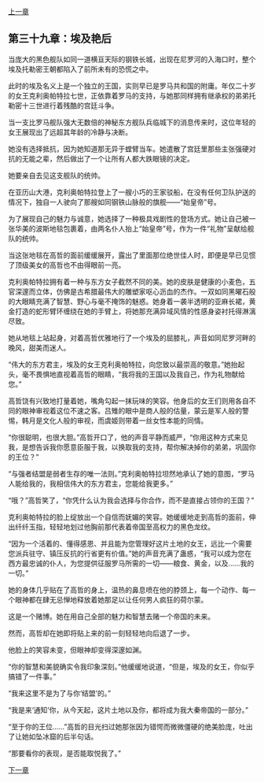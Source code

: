 [上一章](38-碾压.md)

## 第三十九章：埃及艳后

当庞大的黑色舰队如同一道横亘天际的钢铁长城，出现在尼罗河的入海口时，整个埃及托勒密王朝都陷入了前所未有的恐慌之中。

此时的埃及名义上是一个独立的王国，实则早已是罗马共和国的附庸。年仅二十岁的女王克利奥帕特拉七世，正依靠着罗马的支持，与她那同样拥有继承权的弟弟托勒密十三世进行着残酷的宫廷斗争。

当一支比罗马舰队强大无数倍的神秘东方舰队兵临城下的消息传来时，这位年轻的女王展现出了远超其年龄的冷静与决断。

她没有选择抵抗，因为她知道那无异于螳臂当车。她遣散了宫廷里那些主张强硬对抗的无能之辈，然后做出了一个让所有人都大跌眼镜的决定。

她要亲自去见这支舰队的统帅。

在亚历山大港，克利奥帕特拉登上了一艘小巧的王家驳船，在没有任何卫队护送的情况下，独自一人驶向了那艘如同钢铁山脉般的旗舰——“始皇帝”号。

为了展现自己的魅力与诚意，她选择了一种极具戏剧性的登场方式。她让自己被一张华美的波斯地毯包裹着，由两名仆人抬上“始皇帝”号，作为一件“礼物”呈献给舰队的统帅。

当这张地毯在高哲的面前缓缓展开，露出了里面那位绝世佳人时，即便是早已见惯了顶级美女的高哲也不由得眼前一亮。

克利奥帕特拉拥有着一种与东方女子截然不同的美。她的皮肤是健康的小麦色，五官深邃而立体，仿佛是古希腊最伟大的雕塑家呕心沥血的杰作。一双如同黑曜石般的大眼睛充满了智慧、野心与毫不掩饰的魅惑。她身着一袭半透明的亚麻长裙，黄金打造的蛇形臂环缠绕在她的手臂上，将她那充满异域风情的性感身姿衬托得淋漓尽致。

她从地毯上站起身，对着高哲优雅地行了一个埃及的屈膝礼，声音如同尼罗河畔的晚风，甜美而迷人。

“伟大的东方君主，埃及的女王克利奥帕特拉，向您致以最崇高的敬意。”她抬起头，毫不畏惧地直视着高哲的眼睛，“我将我的王国以及我自己，作为礼物献给您。”

高哲饶有兴致地打量着她，嘴角勾起一抹玩味的笑容。他身后的女王们则用各自不同的眼神审视着这位不速之客。吕雉的眼中是商人般的估量，蒙云是军人般的警惕，韩月是文化人般的审视，而虞姬则带着一丝女性本能的同情。

“你很聪明，也很大胆。”高哲开口了，他的声音平静而威严，“你用这种方式来见我，是想告诉我你愿意臣服于我，以换取我的支持，帮你解决掉你的弟弟，巩固你的王位？”

“与强者结盟是弱者生存的唯一法则。”克利奥帕特拉坦然地承认了她的意图，“罗马人能给我的，我相信伟大的东方君主，您能给我更多。”

“哦？”高哲笑了，“你凭什么认为我会选择与你合作，而不是直接占领你的王国？”

克利奥帕特拉的脸上绽放出一个自信而妩媚的笑容。她缓缓地走到高哲的面前，伸出纤纤玉指，轻轻地划过他胸前那代表着帝国至高权力的黑色龙纹。

“因为一个活着的、懂得感恩、并且能为您管理好这片土地的女王，远比一个需要您派兵驻守、镇压反抗的行省更有价值。”她的声音充满了蛊惑，“我可以成为您在西方最忠诚的仆人，为您提供征服罗马所需的一切——粮食、黄金，以及……我的一切。”

她的身体几乎贴在了高哲的身上，温热的鼻息喷在他的脖颈上，每一个动作、每一个眼神都在肆无忌惮地释放着她那足以让任何男人疯狂的荷尔蒙。

这是一个赌博。她在用自己全部的魅力和智慧去赌一个帝国的未来。

然而，高哲却在她即将贴上来的前一刻轻轻地向后退了一步。

他脸上的笑容未变，但眼神却变得深邃如渊。

“你的智慧和美貌确实令我印象深刻。”他缓缓地说道，“但是，埃及的女王，你似乎搞错了一件事。”

“我来这里不是为了与你‘结盟’的。”

“我是来‘通知’你，从今天起，这片土地以及你，都将成为我大秦帝国的一部分。”

“至于你的王位……”高哲的目光扫过她那张因为错愕而微微僵硬的绝美脸庞，吐出了让她如坠冰窟的后半句话。

“那要看你的表现，是否能取悦我了。”

[下一章](40-女王的调教.md)
